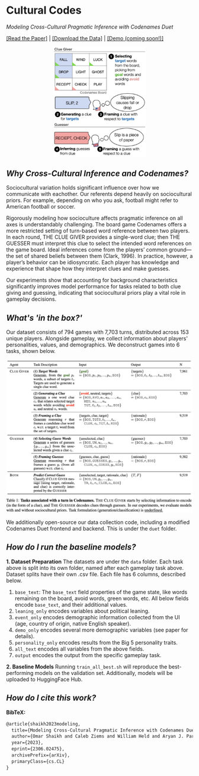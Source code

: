 # Cultural Codes

_Modeling Cross-Cultural Pragmatic Inference with Codenames Duet_

[[Read the Paper]](https://arxiv.org/pdf/2306.02475.pdf) | [[Download the Data]](https://github.com/SALT-NLP/codenames/tree/main/data) | [[Demo (coming soon!)]](https://github.com/SALT-NLP/codenames)

<p align="center"><img src="frontpage.png" alt="frontpage" width="250"/></p>

## *Why Cross-Cultural Inference and Codenames?* 

Sociocultural variation holds significant influence over how we communicate with eachother. Our referents depend heavily on sociocultural priors. For example,
depending on who you ask, football might refer to American football or soccer.

Rigorously modeling how socioculture affects pragmatic inference on all axes is understandably challenging. 
The board game Codenames offers a more restricted setting of turn-based word reference between two players. 
In each round, THE CLUE GIVER provides a single-word clue; then THE GUESSER must interpret this clue to select the intended word references on the game
board. Ideal inferences come from the players’ common ground—the set of shared beliefs between them (Clark, 1996). In practice, however, a player’s
behavior can be idiosyncratic. Each player has knowledge and experience that shape how they interpret clues and make guesses. 

Our experiments show that accounting for background characteristics significantly improves model performance for tasks related to both clue giving 
and guessing, indicating that sociocultural priors play a vital role in gameplay decisions.

## *What's 'in the box?'* 

Our dataset consists of 794 games with 7,703 turns, distributed across 153 unique players. 
Alongside gameplay, we collect information about players' personalities, values, and demographics. 
We deconstruct games into 6 tasks, shown below.

<p align="center"><img src="tasks.png" alt="tasks" width="650"/></p>

We additionally open-source our data collection code, including a modified Codenames Duet frontend and backend. This is under the ```duet``` folder.

## *How do I run the baseline models?* 
**1. Dataset Preparation**
The datasets are under the ```data``` folder. Each task above is split into its own folder, named after each gameplay task above. 
Dataset splits have their own .csv file. Each file has 6 columns, described below.

1. ```base_text```: The ```base_text``` field properties of the game state, like words remaining on the board, avoid words, green words, etc. All below fields encode ```base_text```, and their additional values.
2. ```leaning_only``` encodes variables about political leaning.
3. ```event_only``` encodes demographic information collected from the UI (age, country of origin, native English speaker).
4. ```demo_only``` encodes several more demographic variables (see paper for details).
5. ```personality_only``` encodes results from the Big 5 personality traits.
6. ```all_text``` encodes all variables from the above fields.
7. ```output``` encodes the output from the specific gameplay task.

**2. Baseline Models**
Running ```train_all_best.sh``` will reproduce the best-performing models on the validation set. Additionally, models will be uploaded to HuggingFace Hub.
  
## *How do I cite this work?* 

**BibTeX:**

```tex
@article{shaikh2023modeling,
  title={Modeling Cross-Cultural Pragmatic Inference with Codenames Duet}, 
  author={Omar Shaikh and Caleb Ziems and William Held and Aryan J. Pariani and Fred Morstatter and Diyi Yang},
  year={2023},
  eprint={2306.02475},
  archivePrefix={arXiv},
  primaryClass={cs.CL}
}
```
